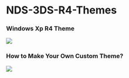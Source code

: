 # NDS-3DS-R4-Themes

### Windows Xp R4 Theme

<img src="https://cdn.discordapp.com/attachments/766063443068321832/1185593362850525184/screen.jpg?ex=669c761c&is=669b249c&hm=20e70afe51a5f9c43483fc21cceac76a1cdf1b193486681399873083627febe7&">



### How to Make Your Own Custom Theme? ###
<img src="https://github.com/user-attachments/assets/f5b3f3c3-bb6f-45e6-b89f-2c4c9b74f532">

